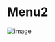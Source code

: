 # Menu2

![image](https://user-images.githubusercontent.com/95361171/160286736-8cab4930-1b33-4e7c-b479-5ef5a69c041b.png)
